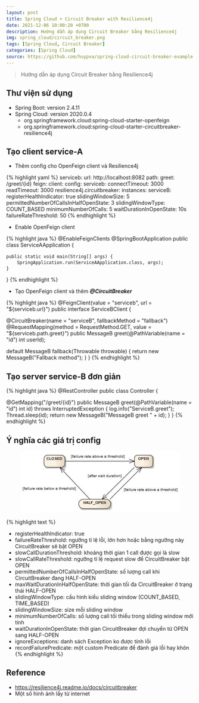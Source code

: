 ```yaml
---
layout: post
title: Spring Cloud + Circuit Breaker with Resilience4j
date: 2021-12-06 10:00:20 +0700
description: Hướng dẫn áp dụng Circuit Breaker bằng Resilience4j
img: spring_cloud/circuit_breaker.png
tags: [Spring Cloud, Circuit Breaker]
categories: [Spring Cloud]
source: https://github.com/huypva/spring-cloud-circuit-breaker-example
---
```


> Hướng dẫn áp dụng Circuit Breaker bằng Resilience4j


## Thư viện sử dụng

- Spring Boot: version 2.4.11
- Spring Cloud: version 2020.0.4
    - org.springframework.cloud:spring-cloud-starter-openfeign
    - org.springframework.cloud:spring-cloud-starter-circuitbreaker-resilience4j

## Tạo client service-A

- Thêm config cho OpenFeign client và Resilience4j

{% highlight yaml %}
serviceb:
  url: http://localhost:8082
  path:
    greet: /greet/{id}
feign:
  client:
    config:
      serviceb:
        connectTimeout: 3000
        readTimeout: 3000
resilience4j.circuitbreaker:
  instances:
    serviceB:
      registerHealthIndicator: true
      slidingWindowSize: 5
      permittedNumberOfCallsInHalfOpenState: 3
      slidingWindowType: COUNT_BASED
      minimumNumberOfCalls: 5
      waitDurationInOpenState: 10s
      failureRateThreshold: 50
{% endhighlight %}

- Enable OpenFeign client

{% highlight java %}
@EnableFeignClients
@SpringBootApplication
public class ServiceAApplication {

	public static void main(String[] args) {
		SpringApplication.run(ServiceAApplication.class, args);
	}

}
{% endhighlight %}

- Tạo OpenFeign client và thêm ***@CircuitBreaker***

{% highlight java %}
@FeignClient(value = "serviceb", url = "${serviceb.url}")
public interface ServiceBClient {

  @CircuitBreaker(name = "serviceB", fallbackMethod = "fallback")
  @RequestMapping(method = RequestMethod.GET, value = "${serviceb.path.greet}")
  public MessageB greet(@PathVariable(name = "id") int userId);

  default MessageB fallback(Throwable throwable) {
    return new MessageB("Fallback method");
  }
}
{% endhighlight %}

## Tạo server service-B đơn giản

{% highlight java %}
@RestController
public class Controller {

  @GetMapping("/greet/{id}")
  public MessageB greet(@PathVariable(name = "id") int id) throws InterruptedException {
    log.info("ServiceB.greet");
    Thread.sleep(id);
    return new MessageB("MessageB greet " + id);
  }
}
{% endhighlight %}

## Ý nghĩa các giá trị config

<div align="center">
    <img src="/assets/img/spring_cloud/circuit_breaker_state_machine.jpeg"/>
</div>

{% highlight text %}
- registerHealthIndicator: true
- failureRateThreshold: ngưỡng tỉ lệ lỗi, lớn hơn hoặc bằng ngưỡng này CircuitBreaker sẽ bật OPEN
- slowCallDurationThreshold: khoảng thời gian 1 call được gọi là slow
- slowCallRateThreshold: ngưỡng tỉ lệ request slow để CircuitBreaker bật OPEN
- permittedNumberOfCallsInHalfOpenState: số lượng call khi CircuitBreaker đang HALF-OPEN
- maxWaitDurationInHalfOpenState: thời gian tối đa CircuitBreaker ở trạng thái HALF-OPEN
- slidingWindowType: cấu hình kiểu sliding window (COUNT_BASED, TIME_BASED)
- slidingWindowSize: size mỗi sliding window
- minimumNumberOfCalls: số lượng call tối thiểu trong sliding window mới tính 
- waitDurationInOpenState: thời gian CircuitBreaker đợi chuyển từ OPEN sang HALF-OPEN 
- ignoreExceptions: danh sách Exception ko được tính lỗi
- recordFailurePredicate: một custom Predicate để đánh giá lỗi hay khôn
{% endhighlight %}

## Reference
- <https://resilience4j.readme.io/docs/circuitbreaker>
- Một số hình ảnh lấy từ internet